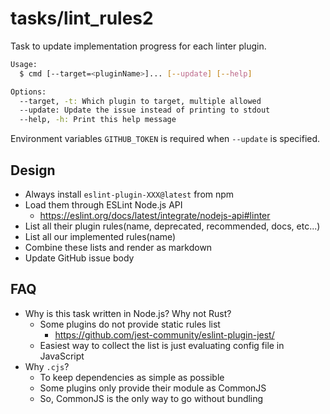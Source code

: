 # tasks/lint_rules2

Task to update implementation progress for each linter plugin.

```sh
Usage:
  $ cmd [--target=<pluginName>]... [--update] [--help]

Options:
  --target, -t: Which plugin to target, multiple allowed
  --update: Update the issue instead of printing to stdout
  --help, -h: Print this help message
```

Environment variables `GITHUB_TOKEN` is required when `--update` is specified.

## Design

- Always install `eslint-plugin-XXX@latest` from npm
- Load them through ESLint Node.js API
  - https://eslint.org/docs/latest/integrate/nodejs-api#linter
- List all their plugin rules(name, deprecated, recommended, docs, etc...)
- List all our implemented rules(name)
- Combine these lists and render as markdown
- Update GitHub issue body

## FAQ

- Why is this task written in Node.js? Why not Rust?
  - Some plugins do not provide static rules list
    - https://github.com/jest-community/eslint-plugin-jest/
  - Easiest way to collect the list is just evaluating config file in JavaScript
- Why `.cjs`?
  - To keep dependencies as simple as possible
  - Some plugins only provide their module as CommonJS
  - So, CommonJS is the only way to go without bundling
